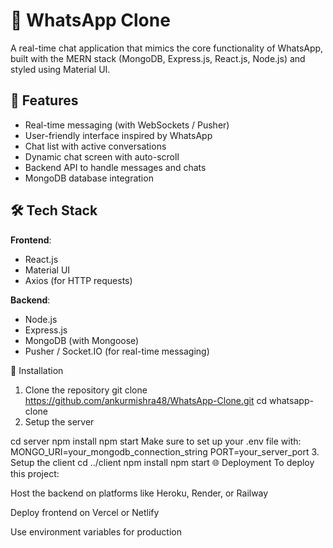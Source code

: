 # 📱 WhatsApp Clone

A real-time chat application that mimics the core functionality of WhatsApp, built with the MERN stack (MongoDB, Express.js, React.js, Node.js) and styled using Material UI.

## 🚀 Features

- Real-time messaging (with WebSockets / Pusher)
- User-friendly interface inspired by WhatsApp
- Chat list with active conversations
- Dynamic chat screen with auto-scroll
- Backend API to handle messages and chats
- MongoDB database integration

## 🛠️ Tech Stack

**Frontend**:
- React.js
- Material UI
- Axios (for HTTP requests)

**Backend**:
- Node.js
- Express.js
- MongoDB (with Mongoose)
- Pusher / Socket.IO (for real-time messaging)

 🔧 Installation
1. Clone the repository
git clone https://github.com/ankurmishra48/WhatsApp-Clone.git
cd whatsapp-clone
2. Setup the server

cd server
npm install
npm start
Make sure to set up your .env file with:
MONGO_URI=your_mongodb_connection_string
PORT=your_server_port
3. Setup the client
cd ../client
npm install
npm start
🌐 Deployment
To deploy this project:

Host the backend on platforms like Heroku, Render, or Railway

Deploy frontend on Vercel or Netlify

Use environment variables for production
